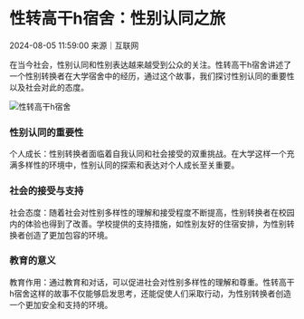 # 性转高干h宿舍：性别认同之旅

2024-08-05 11:59:00 来源｜互联网

在当今社会，性别认同和性别表达越来越受到公众的关注。性转高干h宿舍讲述了一个性别转换者在大学宿舍中的经历，通过这个故事，我们探讨性别认同的重要性以及社会对此的态度。

![性转高干h宿舍](//www.12316cloud.net/uploads/2024/0805/543c53c7963e1b6de501d76970f22f73.jpg)

### 性别认同的重要性

个人成长：性别转换者面临着自我认同和社会接受的双重挑战。在大学这样一个充满多样性的环境中，性别认同的探索和表达对个人成长至关重要。

### 社会的接受与支持

社会态度：随着社会对性别多样性的理解和接受程度不断提高，性别转换者在校园内的体验也得到了改善。学校提供的支持措施，如性别友好的住宿安排，为性别转换者创造了更加包容的环境。

### 教育的意义

教育作用：通过教育和对话，可以促进社会对性别多样性的理解和尊重。性转高干h宿舍这样的故事不仅能够启发思考，还能促使人们采取行动，为性别转换者创造一个更加安全和支持的环境。
